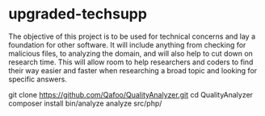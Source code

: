 # upgraded-techsupp

The objective of this project is to be used for technical concerns and lay a foundation for other software. It will include anything from checking for malicious files, to analyzing the domain, and will also help to cut down on research time. This will allow room to help researchers and coders to find their way easier and faster when researching a broad topic and looking for specific answers.

git clone https://github.com/Qafoo/QualityAnalyzer.git
cd QualityAnalyzer
composer install
bin/analyze analyze src/php/